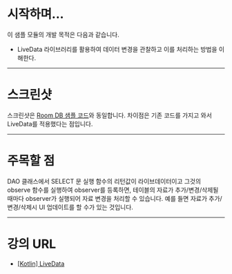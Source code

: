 # 시작하며...

이 샘플 모듈의 개발 목적은 다음과 같습니다.

* LiveData 라이브러리를 활용하여 데이터 변경을 관찰하고 이를 처리하는 방법을 이해한다.

---

# 스크린샷

스크린샷은 [Room DB 샘플 코드](../room_ex/)와 동일합니다. 차이점은 기존 코드를 가지고 와서 LiveData를 적용했다는 점입니다.

---

# 주목할 점

DAO 클래스에서 SELECT 문 실행 함수의 리턴값이 라이브데이터이고 그것의 observe 함수를 실행하여 observer를 등록하면, 
테이블의 자료가 추가/변경/삭제될 때마다 observer가 실행되어 자료 변경을 처리할 수 있습니다. 
예를 들면 자료가 추가/변경/삭제시 UI 업데이트를 할 수가 있는 것입니다. 

---

# 강의 URL

* [[Kotlin] LiveData](https://www.inflearn.com/course/%EB%AA%A8%EB%8D%98-%EC%95%88%EB%93%9C%EB%A1%9C%EC%9D%B4%EB%93%9C-%EC%BD%94%ED%8B%80%EB%A6%B0-%EC%A0%9C%ED%8A%B8%ED%8C%A9/lecture/49127?tab=curriculum&volume=1.00&speed=1.25)